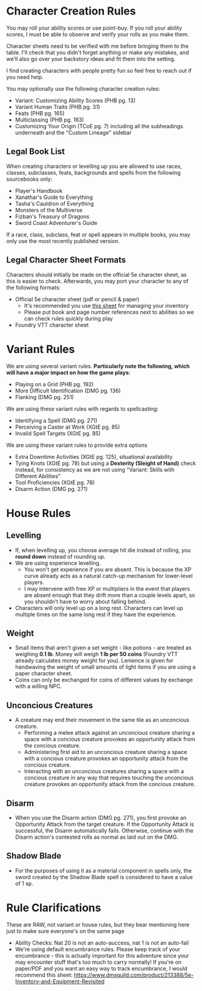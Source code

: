 # Character Creation Rules
You may roll your ability scores or use point-buy. If you roll your ability
scores, I must be able to observe and verify your rolls as you make them.

Character sheets need to be verified with me before bringing them to the table. I'll check that you didn't forget anything or make any mistakes, and we'll also go over your backstory ideas and fit them into the setting.

I find creating characters with people pretty fun so feel free to reach out if you need help.

You may optionally use the following character creation rules:
- Variant: Customizing Ability Scores (PHB pg. 13)
- Variant Human Traits (PHB pg. 31)
- Feats (PHB pg. 165)
- Multiclassing (PHB pg. 163)
- Customizing Your Origin (TCoE pg. 7) including all the subheadings underneath and the "Custom Lineage" sidebar

## Legal Book List
When creating characters or levelling up you are allowed to use races, classes, subclasses, feats, backgrounds and spells from the following sourcebooks only:
- Player's Handbook
- Xanathar's Guide to Everything
- Tasha's Cauldron of Everything
- Monsters of the Multiverse
- Fizban's Treasury of Dragons
- Sword Coast Adventurer's Guide

If a race, class, subclass, feat or spell appears in multiple books, you may only use the most recently published version.

## Legal Character Sheet Formats
Characters should initially be made on the official 5e character sheet, as this is easier to check. Afterwards, you may port your character to any of the following formats:
- Official 5e character sheet (pdf or pencil & paper)
    - It's recommended you use [this sheet](https://www.dmsguild.com/product/213388/5e-Inventory-and-Equipment-Revisited) for managing your inventory
    - Please put book and page number references next to abilities so we can check rules quickly during play
- Foundry VTT character sheet


# Variant Rules
We are using several variant rules. **Particularly note the following, which will have a major impact on how the game plays**:
- Playing on a Grid (PHB pg. 192)
- More Difficult Identification (DMG pg. 136)
- Flanking (DMG pg. 251)

We are using these variant rules with regards to spellcasting:
- Identifying a Spell (DMG pg. 271)
- Perceiving a Caster at Work (XGtE pg. 85)
- Invalid Spell Targets (XGtE pg. 85)

We are using these variant rules to provide extra options
- Extra Downtime Activities (XGtE pg. 125), situational availability
- Tying Knots (XGtE pg. 78) but using a **Dexterity (Sleight of Hand)** check instead, for consistency as we are not using "Variant: Skills with Different Abilities"
- Tool Proficiencies (XGtE pg. 78)
- Disarm Action (DMG pg. 271)

# House Rules

## Levelling
- If, when levelling up, you choose average hit die instead of rolling, you **round down** instead of rounding up.
- We are using experience levelling.
    - You won't get experience if you are absent. This is because the XP curve already acts as a natural catch-up mechanism for lower-level players.
    - I may intervene with free XP or multipliers in the event that players are absent enough that they drift more than a couple levels apart, so you shouldn't have to worry about falling behind.
- Characters will only level up on a long rest. Characters can level up multiple times on the same long rest if they have the experience.

## Weight
- Small items that aren't given a set weight - like potions - are treated as weighing **0.1 lb**. Money will weigh **1 lb per 50 coins** (Foundry VTT already calculates money weight for you). Lenience is given for handwaving the weight of small amounts of light items if you are using a paper character sheet.
- Coins can only be exchanged for coins of different values by exchange with a willing NPC.

## Unconcious Creatures
- A creature may end their movement in the same tile as an unconcious creature.
    - Performing a melee attack against an unconcious creature sharing a space with a concious creature provokes an opportunity attack from the concious creature.
    - Administering first aid to an unconcious creature sharing a space with a concious creature provokes an opportunity attack from the concious creature.
    - Interacting with an unconcious creatures sharing a space with a concious creature in any way that requires touching the unconcious creature provokes an opportunity attack from the concious creature.

## Disarm
- When you use the Disarm action (DMG pg. 271), you first provoke an Opportunity Attack from the target creature. If the Opportunity Attack is successful, the Disarm automatically fails. Otherwise, continue with the Disarm action's contested rolls as normal as laid out on the DMG.

## Shadow Blade
- For the purposes of using it as a material component in spells only, the sword created by the Shadow Blade spell is considered to have a value of 1 sp.

# Rule Clarifications
These are RAW, not variant or house rules, but they bear mentioning here just to make sure everyone's on the same page
- Ability Checks: Nat 20 is not an auto-auccess, nat 1 is not an auto-fail
- We're using default encumbrance rules. Please keep track of your encumbrance - this is actually important for this adventure since your may encounter stuff that's too much to carry normally! If you're on paper/PDF and you want an easy way to track encumbrance, I would recommend this sheet: https://www.dmsguild.com/product/213388/5e-Inventory-and-Equipment-Revisited
